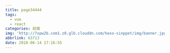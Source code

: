 ```yaml
---
title: page34444
tags:
  - vue
  - react
categories: 前端
img: 'http://7xpw2b.com1.z0.glb.clouddn.com/hexo-sinppet/img/banner.jpg'
abbrlink: 63713
date: 2018-06-14 17:16:55
---
```

